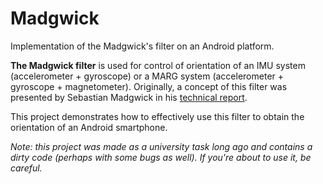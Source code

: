 # Madgwick
Implementation of the Madgwick's filter on an Android platform.

**The Madgwick filter** is used for control of orientation of an IMU system (accelerometer + gyroscope) or a MARG system 
(accelerometer + gyroscope + magnetometer). Originally, a concept of this filter was presented by Sebastian Madgwick in his 
[technical report](https://x-io.co.uk/res/doc/madgwick_internal_report.pdf).

This project demonstrates how to effectively use this filter 
to obtain the orientation of an Android smartphone.

*Note: this project was made as a university task long ago and contains a dirty code (perhaps with some bugs as well). 
If you're about to use it, be careful.*
